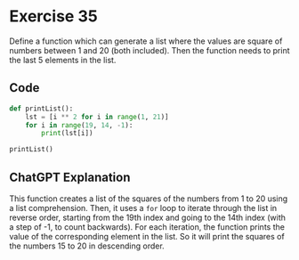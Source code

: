 # Exercise 35

Define a function which can generate a list where the values are square of numbers between 1 and 20 (both included). Then the function needs to print the last 5 elements in the list.

## Code
```python
def printList():
    lst = [i ** 2 for i in range(1, 21)]
    for i in range(19, 14, -1):
        print(lst[i])

printList()
```

## ChatGPT Explanation
This function creates a list of the squares of the numbers from 1 to 20 using a list comprehension. Then, it uses a `for` loop to iterate through the list in reverse order, starting from the 19th index and going to the 14th index (with a step of -1, to count backwards). For each iteration, the function prints the value of the corresponding element in the list. So it will print the squares of the numbers 15 to 20 in descending order.